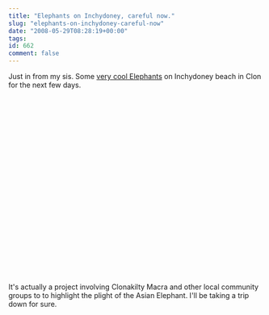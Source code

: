 ```yaml
---
title: "Elephants on Inchydoney, careful now."
slug: "elephants-on-inchydoney-careful-now"
date: "2008-05-29T08:28:19+00:00"
tags:
id: 662
comment: false
---
```


Just in from my sis. Some [very cool Elephants](http://macra.infopop.cc/eve/forums/a/tpc/f/764608735/m/3101041382) on Inchydoney beach in Clon for the next few days.

<object width="425" height="355"><param name="movie" value="http://www.youtube.com/v/goFwO00tJXE&hl=en"></param><param name="wmode" value="transparent"></param><embed src="http://www.youtube.com/v/goFwO00tJXE&hl=en" type="application/x-shockwave-flash" wmode="transparent" width="425" height="355"></embed></object>

It's actually a project involving Clonakilty Macra and other local community groups to to highlight the plight of the Asian Elephant. I'll be taking a trip down for sure.

